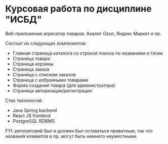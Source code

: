 # Курсовая работа по дисциплине "ИСБД"
Веб-приложение агрегатор товаров. Аналог Ozon, Яндекс Маркет и пр.

Состоит из следующих компонентов:
- Главная страница каталога со строкой поиска по названиям и тэгам
- Страница товара
- Страница корзины
- Страница заказа
- Страница с списком заказов
- Страница с избранными товарами
- Форма создания товара (для администратора)
- Страница авторизации/регистрации

Стек технологий:
- Java Spring backend
- React JS frontend
- PostgreSQL RDBMS

FYI: репозиторий был и должен был оставаться приватным, так что названия коммитов и пр. могут быть немного неуместными
